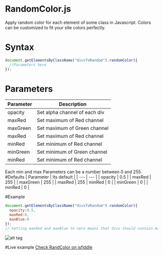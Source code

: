 # RandomColor.js
Apply random color for each element of some class in Javascript. Colors can be customized to fit your site colors perfectly.

# Syntax

```javascript
document.getElementsByClassName("divsToRandom").randomColor({
  //Parameters here
});
```
# Parameters
| Parameter | Description |
| --- | --- |
| opacity | Set alpha channel of each div |
| maxRed | Set maximum of Red channel |
| maxGreen | Set maximum of Green channel |
| maxRed | Set maximum of Red channel |
| minRed | Set minimum of Red channel |
| minGreen | Set minimum of Green channel |
| minRed | Set minimum of Red channel |

Each min and max Parameters can be a number between 0 and 255.
#Defaults
| Parameter | Its default |
| --- | --- |
| opacity | 0.5 |
| maxRed | 255 |
| maxGreen | 255 |
| maxRed | 255
| minRed | 0 |
| minGreen | 0 |
| minRed | 0 |

#Example
```javascript
document.getElementsByClassName("divsToRandom").randomColor({
  opacity:0.5,
  maxRed:0,
  maxBlue:0
});
// Setting maxRed and maxBlue to zero means that divs should contain many types of green.
```
![alt tag](http://i.imgur.com/8OXLISv.png)

#Live example
[Check RandColor on jsfiddle](https://jsfiddle.net/0w87986p/2/)
